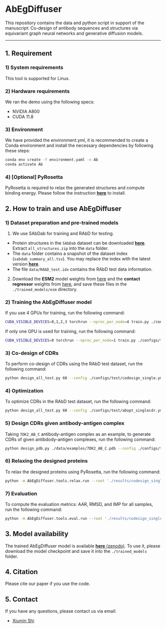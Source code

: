 # AbEgDiffuser
This repository contains the data and python script in support of the manuscript: Co-design of antibody sequences and structures via equivariant graph neural networks and generative diffusion models.
_ _ _ _

## 1.  Requirement

### 1) System requirements
This tool is supported for Linux.

### 2) Hardware requirements
We ran the demo using the following specs:

+ NVIDIA A800
+ CUDA 11.8

### 3) Environment
We have provided the environment.yml, it is recommended to create a Conda environment and install the necessary dependencies by following these steps:
```bash
conda env create -f environment.yaml -n Ab
conda activate Ab
```

### 4) [Optional] PyRosetta

PyRosetta is required to relax the generated structures and compute binding energy. Please follow the instruction [**here**](https://www.pyrosetta.org/downloads) to install.

## 2.  How to train and use AbEgDiffuser

### 1) Dataset preparation and pre-trained models
1. We use SAbDab for training and RAbD for testing. 
+ Protein structures in the `SAbDab` dataset can be downloaded [**here**](https://opig.stats.ox.ac.uk/webapps/newsabdab/sabdab/archive/all/). Extract `all_structures.zip` into the `data` folder.
+ The `data` folder contains a snapshot of the dataset index (`sabdab_summary_all.tsv`). You may replace the index with the latest version [**here**](https://opig.stats.ox.ac.uk/webapps/newsabdab/sabdab/summary/all/).
+ The file `data/RAbD_test.idx` contains the RAbD test data information. 

2. Download the **ESM2** model weights from [here](https://dl.fbaipublicfiles.com/fair-esm/models/esm2_t36_3B_UR50D.pt) and the **contact regressor** weights from [here](https://dl.fbaipublicfiles.com/fair-esm/regression/esm2_t36_3B_UR50D-contact-regression.pt), and save these files in the `./trained_models/esm` directory.

### 2) Training the AbEgDiffuser model
If you use 4 GPUs for training, run the following command:
```bash
CUDA_VISIBLE_DEVICES=0,1,2,3 torchrun --nproc_per_node=4 train.py ./configs/train/codesign_single.yml
```
If only one GPU is used for training, run the following command:
```bash
CUDA_VISIBLE_DEVICES=0 torchrun --nproc_per_node=1 train.py ./configs/train/codesign_single.yml
```

### 3) Co-design of CDRs
To perform co-design of CDRs using the RAbD test dataset, run the following command:
```bash
python design_all_test.py 60 --config ./configs/test/codesign_single.yml --seed 2025 --batch_size 16
```

### 4) Optimization
To optimize CDRs in the RAbD test dataset, run the following command:
```bash
python design_all_test.py 60 --config ./configs/test/abopt_singlecdr.yml --seed 2025 --batch_size 16
```

### 5) Design CDRs given antibody-antigen complex
Taking `7DK2_AB_C` antibody-antigen complex as an example, to generate CDRs of given antibdody-antigen complexes, run the following command:
```bash
python design_pdb.py ./data/examples/7DK2_AB_C.pdb --config ./configs/test/codesign_single.yml
```

### 6) Relaxing the designed proteins
To relax the designed proteins using PyRosetta, run the following command:
```bash
python -m AbEgDiffuser.tools.relax.run --root './results/codesign_single/'
```

### 7) Evaluation
To compute the evaluation metrics: AAR, RMSD, and IMP for all samples, run the following command:
```bash
python -m AbEgDiffuser.tools.eval.run --root './results/codesign_single/'
```

## 3. Model availability
The trained AbEgDiffuser model is available [**here** (zenodo)](https://doi.org/10.5281/zenodo.15512361). To use it, please download the model checkpoint and save it into the `./trained_models` folder. 

## 4. Citation
Please cite our paper if you use the code.

## 5. Contact
If you have any questions, please contact us via email: 
+ [Xiumin Shi](sxm@bit.edu.cn)